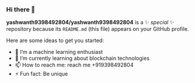 ### Hi there 👋


**yashwanth9398492804/yashwanth9398492804** is a ✨ _special_ ✨ repository because its `README.md` (this file) appears on your GitHub profile.

Here are some ideas to get you started:

- 🔭 I’m a machine learning enthusiast
- 🌱 I’m currently learning about blockchain technologies
- 📫 How to reach me: reach me +919398492804
- ⚡ Fun fact: Be unique
